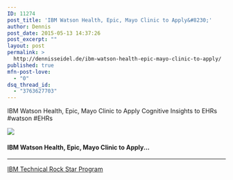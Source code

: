 ```yaml
---
ID: 11274
post_title: 'IBM Watson Health, Epic, Mayo Clinic to Apply&#8230;'
author: Dennis
post_date: 2015-05-13 14:37:26
post_excerpt: ""
layout: post
permalink: >
  http://dennisseidel.de/ibm-watson-health-epic-mayo-clinic-to-apply/
published: true
mfn-post-love:
  - "0"
dsq_thread_id:
  - "3763627703"
---
```

<p>IBM Watson Health, Epic, Mayo Clinic to Apply Cognitive Insights to EHRs #watson #EHRs</p>

<p><a href='http://bit.ly/1A0hpOr' target='_blank'><img src='https://d3utlhu53nfcwz.cloudfront.net/220601/cdnImage/article/281a2265-9ef9-4e68-8239-98921be7ad9f/?size=Box320'></a></p>

<h4><a href='http://bit.ly/1A0hpOr' style='text-decoration: none' target='_blank'>IBM Watson Health, Epic, Mayo Clinic to Apply...</a></h4>

<hr />

<p><a href='http://trs.voicestorm.com' target='_blank'>IBM Technical Rock Star Program</a></p>